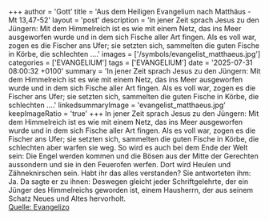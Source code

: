 +++
author = 'Gott'
title = 'Aus dem Heiligen Evangelium nach Matthäus - Mt 13,47-52'
layout = 'post'
description = 'In jener Zeit sprach Jesus zu den Jüngern: Mit dem Himmelreich ist es wie mit einem Netz, das ins Meer ausgeworfen wurde und in dem sich Fische aller Art fingen. Als es voll war, zogen es die Fischer ans Ufer; sie setzten sich, sammelten die guten Fische in Körbe, die schlechten ....'
images = ['/symbols/evangelist_matthaeus.jpg']
categories = ['EVANGELIUM']
tags = ['EVANGELIUM']
date = '2025-07-31 08:00:32 +0100'
summary = 'In jener Zeit sprach Jesus zu den Jüngern: Mit dem Himmelreich ist es wie mit einem Netz, das ins Meer ausgeworfen wurde und in dem sich Fische aller Art fingen. Als es voll war, zogen es die Fischer ans Ufer; sie setzten sich, sammelten die guten Fische in Körbe, die schlechten ....'
linkedsummaryImage = 'evangelist_matthaeus.jpg'
keepImageRatio = 'true'
+++
In jener Zeit sprach Jesus zu den Jüngern: Mit dem Himmelreich ist es wie mit einem Netz, das ins Meer ausgeworfen wurde und in dem sich Fische aller Art fingen.
Als es voll war, zogen es die Fischer ans Ufer; sie setzten sich, sammelten die guten Fische in Körbe, die schlechten aber warfen sie weg.<!--more-->
So wird es auch bei dem Ende der Welt sein: Die Engel werden kommen und die Bösen aus der Mitte der Gerechten aussondern
und sie in den Feuerofen werfen. Dort wird Heulen und Zähneknirschen sein.
Habt ihr das alles verstanden? Sie antworteten ihm: Ja.
Da sagte er zu ihnen: Deswegen gleicht jeder Schriftgelehrte, der ein Jünger des Himmelreichs geworden ist, einem Hausherrn, der aus seinem Schatz Neues und Altes hervorholt.<br> [Quelle: Evangelizo](https://evangeliumtagfuertag.org/DE/gospel)
